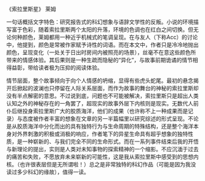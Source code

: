 《索拉里斯星》 莱姆

 

​	一句话概括文字特色：研究报告式的科幻想象与语辞文学性的反叛。小说的环境描写富于色彩，随着索拉里斯两个太阳的升落，环境的色调也在红白之间切换。但无论何种颜色，莱姆都用一种近乎机械式的笔调呈现。在与友人（下称Acc）的讨论中，他提到，颜色是常被作家赋予诗性的词语。而在本文中，作者只是冷冷地抛出颜色，呈现变化（一处关于日出时房间内被照亮的场景），丝毫不在意这些颜色所带来的情感体验。其后果则是一种生疏而隐秘的“异化”，与故事前期诡谲的情节相得益彰，带给读者极为压抑的阅读体验。

​	情节层面，整个故事倾向于向个人情感的坍缩，显得有些虎头蛇尾。最初的悬念揭开后掀起的波澜也只停留在人际关系层面，而作为故事的舞台的神秘的索拉里斯却没有半点解密的意思。不过说到底，问题也不可能被解决，索拉里斯只是超出人类认知之外的神秘存在的一角罢了，超现实的故事外层下内核则是现实。无数代人前仆后继投身索拉里斯广大的胶质海洋，他们的成果（也许称不上一种成果而是记录）与态度被作者丰富的想象在文章的另一半篇幅里以研究综述的形式呈现。不论是从胶质海洋中分化而出的具有独特行为与生命周期的特殊结构，还是整个海洋本身对外界刺激的积极或消极的响应，作者笔下的异星生命具有超乎想象的独特性质，是一种崭新的、与我们完全不同的生命形式。而在一系列事件结束后我的开悟与新理论的提出，实则是人类对未知事物的探索精神的一个缩影。不应沉湎于过去的痛苦和失败，不愿放弃未来崭新的可能性，这是我从索拉里斯中感受到的思想内核。（也许很表层但是无所谓啦！）总之是非常独特的科幻作品（可能是因为我没读过多少科幻的缘故），值得一读。